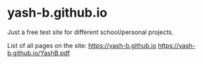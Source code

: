 # yash-b.github.io
Just a free test site for different school/personal projects.

List of all pages on the site:
https://yash-b.github.io
https://yash-b.github.io/YashB.pdf

